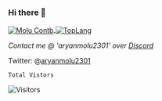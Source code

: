 ### Hi there 👋






<a href="https://github.com//">
  <img align="center" src="https://github-readme-stats.vercel.app/api?username=molutyagi&show_icons=true&count_private=true&include_all_commits=true&theme=midnight-purple" alt="Molu Contb" />
</a>
<a href="https://github.com/molutyagi">
  <img align="center" src="https://github-readme-stats.vercel.app/api/top-langs/?username=molutyagi&layout=compact&theme=midnight-purple&langs_count=10" alt="TopLang"/>
</a>
<br>



*Contact me @ 'aryanmolu2301' over [Discord](%28https://discord.com/channels/@me%29*)*

Twitter: @[aryanmolu2301](https://twitter.com/aryanmolu2301)

<code>Total Vistors</code>
<br>
<!--![Profile Visits](https://profile-counter.glitch.me/molutyagi/count.svg)-->
![Visitors](https://visitor-badge.laobi.icu/badge?page_id=molutyagi.molutyagi&title=Visitors)
